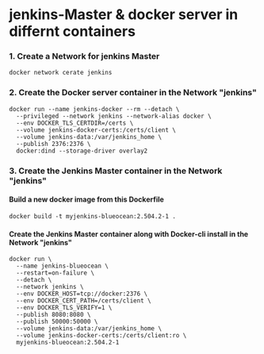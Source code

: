 # jenkins-Master & docker server in differnt containers

### 1. Create a Network for jenkins Master
```
docker network cerate jenkins
```
### 2. Create the Docker server container in the Network "jenkins"
```
docker run --name jenkins-docker --rm --detach \
  --privileged --network jenkins --network-alias docker \
  --env DOCKER_TLS_CERTDIR=/certs \
  --volume jenkins-docker-certs:/certs/client \
  --volume jenkins-data:/var/jenkins_home \
  --publish 2376:2376 \
  docker:dind --storage-driver overlay2
```
### 3. Create the Jenkins Master container in the Network "jenkins"

#### Build a new docker image from this Dockerfile
```
docker build -t myjenkins-blueocean:2.504.2-1 .
```
#### Create the Jenkins Master container along with Docker-cli install in the Network "jenkins"
```
docker run \
  --name jenkins-blueocean \
  --restart=on-failure \
  --detach \
  --network jenkins \
  --env DOCKER_HOST=tcp://docker:2376 \
  --env DOCKER_CERT_PATH=/certs/client \
  --env DOCKER_TLS_VERIFY=1 \
  --publish 8080:8080 \
  --publish 50000:50000 \
  --volume jenkins-data:/var/jenkins_home \
  --volume jenkins-docker-certs:/certs/client:ro \
  myjenkins-blueocean:2.504.2-1
```


